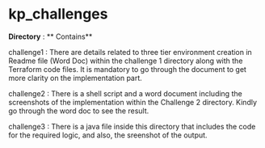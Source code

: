 # kp_challenges
**Directory** :  ** Contains**  

challenge1 : There are details related to three tier environment creation in Readme file (Word Doc) within the challenge 1 directory along with the Terraform code files. It is mandatory to go through the document to get more clarity on the implementation part.

challenge2 : There is a shell script and a word document including the screenshots of the implementation within the Challenge 2 directory. Kindly go through the word doc to see the result.

challenge3 : There is a java file inside this directory that includes the code for the required logic, and also, the sreenshot of the output. 
